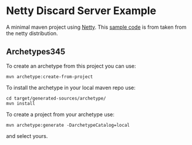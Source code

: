 # Netty Discard Server Example

A minimal maven project using [Netty][1].
This [sample code][2] is from taken from the netty distribution.

[1]: http://www.jboss.org/netty
[2]: http://docs.jboss.org/netty/3.2/xref/org/jboss/netty/example/discard/package-summary.html

## Archetypes345

To create an archetype from this project you can use:

    mvn archetype:create-from-project

To install the archetype in your local maven repo use:

    cd target/generated-sources/archetype/
    mvn install

To create a project from your archetype use:

    mvn archetype:generate -DarchetypeCatalog=local

and select yours.
